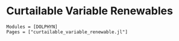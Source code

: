 # Curtailable Variable Renewables
```@autodocs
Modules = [DOLPHYN]
Pages = ["curtailable_variable_renewable.jl"]
```